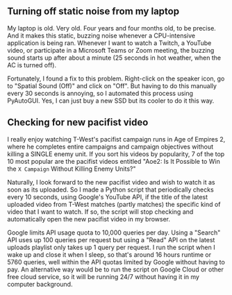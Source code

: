 ## Turning off static noise from my laptop

My laptop is old. Very old. Four years and four months old, to be precise. And it makes this static,
buzzing noise whenever a CPU-intensive application is being ran. Whenever I want to watch a Twitch, 
a YouTube video, or participate in a Microsoft Teams or Zoom meeting, the buzzing sound starts up 
after about a minute (25 seconds in hot weather, when the AC is turned off). 

Fortunately, I found a fix to this problem. Right-click on the speaker icon, go to "Spatial Sound (Off)"
and click on "Off". But having to do this manually every 30 seconds is annoying, so I automated this 
process using PyAutoGUI. Yes, I can just buy a new SSD but its cooler to do it this way.


## Checking for new pacifist video

I really enjoy watching T-West's pacifist campaign runs in Age of Empires 2, where he completes 
entire campaigns and campaign objectives without killing a SINGLE enemy unit. If you sort his videos 
by popularity, 7 of the top 10 most popular are the pacifist videos entitled "Aoe2: Is It Possible
to Win the `X Campaign` Without Killing Enemy Units?"

Naturally, I look forward to the new pacifist video and wish to watch it as soon as its uploaded.
So I made a Python script that periodically checks every 10 seconds, using Google's YouTube API,
if the title of the latest uploaded video from T-West matches (partly matches) the specific kind of
video that I want to watch. If so, the script will stop checking and automatically open the new
pacifist video in my browser.

Google limits API usage quota to 10,000 queries per day. Using a "Search" API uses up 100 queries
per request but using a "Read" API on the latest uploads playlist only takes up 1 query per request.
I run the script when I wake up and close it when I sleep, so that's around 16 hours runtime or 5760
queries, well within the API quotas limited by Google without having to pay. An alternative way would
be to run the script on Google Cloud or other free cloud service, so it will be running 24/7 without 
having it in my computer background.

